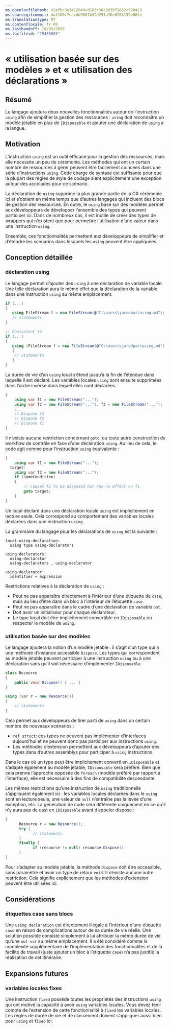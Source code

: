 ```yaml
---
ms.openlocfilehash: 91afbc3e3412049cd183c36c8035f1862c520413
ms.sourcegitcommit: da1180f7eacdd5067b32d291a76e6764159e00fe
ms.translationtype: MT
ms.contentlocale: fr-FR
ms.lasthandoff: 10/05/2019
ms.locfileid: "79485055"
---
```

# <a name="pattern-based-using-and-using-declarations"></a>« utilisation basée sur des modèles » et « utilisation des déclarations »

## <a name="summary"></a>Résumé

Le langage ajoutera deux nouvelles fonctionnalités autour de l’instruction `using` afin de simplifier la gestion des ressources : `using` doit reconnaître un modèle jetable en plus de `IDisposable` et ajouter une déclaration de `using` à la langue.

## <a name="motivation"></a>Motivation

L’instruction `using` est un outil efficace pour la gestion des ressources, mais elle nécessite un peu de cérémonie. Les méthodes qui ont un certain nombre de ressources à gérer peuvent être facilement coincées dans une série d’instructions `using`. Cette charge de syntaxe est suffisante pour que la plupart des règles de style de codage aient explicitement une exception autour des accolades pour ce scénario. 

La déclaration de `using` supprime la plus grande partie de la C# cérémonie ici et s’obtient en même temps que d’autres langages qui incluent des blocs de gestion des ressources. En outre, le `using` basé sur des modèles permet aux développeurs de développer l’ensemble des types qui peuvent participer ici. Dans de nombreux cas, il est inutile de créer des types de wrappers qui n’existent que pour permettre l’utilisation d’une valeur dans une instruction `using`. 

Ensemble, ces fonctionnalités permettent aux développeurs de simplifier et d’étendre les scénarios dans lesquels les `using` peuvent être appliquées.

## <a name="detailed-design"></a>Conception détaillée 

### <a name="using-declaration"></a>déclaration using

Le langage permet d’ajouter des `using` à une déclaration de variable locale. Une telle déclaration aura le même effet que la déclaration de la variable dans une instruction `using` au même emplacement.

```csharp
if (...) 
{ 
   using FileStream f = new FileStream(@"C:\users\jaredpar\using.md");
   // statements
}

// Equivalent to 
if (...) 
{ 
   using (FileStream f = new FileStream(@"C:\users\jaredpar\using.md")) 
   {
    // statements
   }
}
```

La durée de vie d’un `using` local s’étend jusqu’à la fin de l’étendue dans laquelle il est déclaré. Les variables locales `using` sont ensuite supprimées dans l’ordre inverse dans lequel elles sont déclarées. 

```csharp
{ 
    using var f1 = new FileStream("...");
    using var f2 = new FileStream("..."), f3 = new FileStream("...");
    ...
    // Dispose f3
    // Dispose f2 
    // Dispose f1
}
```

Il n’existe aucune restriction concernant `goto`, ou toute autre construction de workflow de contrôle en face d’une déclaration `using`. Au lieu de cela, le code agit comme pour l’instruction `using` équivalente :

```csharp
{
    using var f1 = new FileStream("...");
  target:
    using var f2 = new FileStream("...");
    if (someCondition) 
    {
        // Causes f2 to be disposed but has no effect on f1
        goto target;
    }
}
```

Un local déclaré dans une déclaration locale `using` est implicitement en lecture seule. Cela correspond au comportement des variables locales déclarées dans une instruction `using`. 

La grammaire du langage pour les déclarations de `using` est la suivante :

```antlr
local-using-declaration:
  using type using-declarators

using-declarators:
  using-declarator
  using-declarators , using-declarator
  
using-declarator:
  identifier = expression
```

Restrictions relatives à la déclaration de `using` :

- Peut ne pas apparaître directement à l’intérieur d’une étiquette de `case`, mais au lieu d’être dans un bloc à l’intérieur de l’étiquette `case`.
- Peut ne pas apparaître dans le cadre d’une déclaration de variable `out`. 
- Doit avoir un initialiseur pour chaque déclarateur.
- Le type local doit être implicitement convertible en `IDisposable` ou respecter le modèle de `using`.

### <a name="pattern-based-using"></a>utilisation basée sur des modèles

Le langage ajoutera la notion d’un modèle jetable : il s’agit d’un type qui a une méthode d’instance accessible `Dispose`. Les types qui correspondent au modèle jetable peuvent participer à une instruction `using` ou à une déclaration sans qu’il soit nécessaire d’implémenter `IDisposable`. 

```csharp
class Resource
{ 
    public void Dispose() { ... }
}

using (var r = new Resource())
{
    // statements
}
```

Cela permet aux développeurs de tirer parti de `using` dans un certain nombre de nouveaux scénarios :

- `ref struct`: ces types ne peuvent pas implémenter d’interfaces aujourd’hui et ne peuvent donc pas participer aux instructions `using`.
- Les méthodes d’extension permettent aux développeurs d’ajouter des types dans d’autres assemblys pour participer à `using` instructions.

Dans le cas où un type peut être implicitement converti en `IDisposable` et s’adapte également au modèle jetable, `IDisposable` sera préféré. Bien que cela prenne l’approche opposée de `foreach` (modèle préféré par rapport à l’interface), elle est nécessaire à des fins de compatibilité descendante.

Les mêmes restrictions qu’une instruction de `using` traditionnelle s’appliquent également ici : les variables locales déclarées dans le `using` sont en lecture seule, une valeur de `null` n’entraîne pas la levée d’une exception, etc. La génération de code sera différente uniquement en ce qu’il n’y aura pas de cast en `IDisposable` avant d’appeler dispose :

```csharp
{
      Resource r = new Resource();
      try {
            // statements
      }
      finally {
            if (resource != null) resource.Dispose();
      }
}
```

Pour s’adapter au modèle jetable, la méthode `Dispose` doit être accessible, sans paramètre et avoir un type de retour `void`. Il n’existe aucune autre restriction. Cela signifie explicitement que les méthodes d’extension peuvent être utilisées ici.

## <a name="considerations"></a>Considérations

### <a name="case-labels-without-blocks"></a>étiquettes case sans blocs

Une `using declaration` est directement illégale à l’intérieur d’une étiquette `case` en raison de complications autour de sa durée de vie réelle. Une solution possible consiste simplement à lui attribuer la même durée de vie qu’une `out var` au même emplacement. Il a été considéré comme la complexité supplémentaire de l’implémentation des fonctionnalités et de la facilité de travail (juste ajouter un bloc à l’étiquette `case`) n’a pas justifié la réalisation de cet itinéraire.

## <a name="future-expansions"></a>Expansions futures

### <a name="fixed-locals"></a>variables locales fixes

Une instruction `fixed` possède toutes les propriétés des instructions `using` qui ont motivé la capacité à avoir `using` variables locales. Vous devez tenir compte de l’extension de cette fonctionnalité à `fixed` les variables locales. Les règles de durée de vie et de classement doivent s’appliquer aussi bien pour `using` et `fixed` ici.

